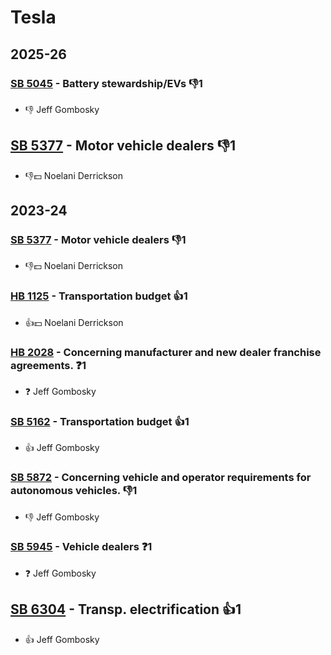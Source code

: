 # Tesla
## 2025-26

### [SB 5045](/bill/2025-26/sb/5045/) - Battery stewardship/EVs  👎1 
* 👎 Jeff Gombosky

## [SB 5377](/bill/2025-26/sb/5377/) - Motor vehicle dealers  👎1 
* 👎💵 Noelani Derrickson

## 2023-24

### [SB 5377](/bill/2023-24/sb/5377/) - Motor vehicle dealers  👎1 
* 👎💵 Noelani Derrickson

### [HB 1125](/bill/2023-24/hb/1125/) - Transportation budget 👍1  
* 👍💵 Noelani Derrickson

### [HB 2028](/bill/2023-24/hb/2028/) - Concerning manufacturer and new dealer franchise agreements.   ❓1
* ❓ Jeff Gombosky

### [SB 5162](/bill/2023-24/sb/5162/) - Transportation budget 👍1  
* 👍 Jeff Gombosky

### [SB 5872](/bill/2023-24/sb/5872/) - Concerning vehicle and operator requirements for autonomous vehicles.  👎1 
* 👎 Jeff Gombosky

### [SB 5945](/bill/2023-24/sb/5945/) - Vehicle dealers   ❓1
* ❓ Jeff Gombosky

## [SB 6304](/bill/2023-24/sb/6304/) - Transp. electrification 👍1  
* 👍 Jeff Gombosky
